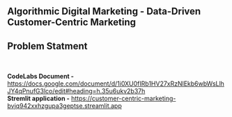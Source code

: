 
## Algorithmic Digital Marketing - Data-Driven Customer-Centric Marketing


## Problem Statment
 <br/>

<b>CodeLabs Document -</b> https://docs.google.com/document/d/1i0XU0fIRb1HV27xRzNlEkb6wbWsLlhJY4qPnufG3lco/edit#heading=h.35u6ukv2b37h<br/>
<b>Stremlit application -</b> https://customer-centric-marketing-bvjq942xxhzgupa3geptse.streamlit.app <br/>

